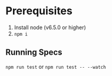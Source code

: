 # Prerequisites

1. Install node (v6.5.0 or higher)
2. `npm i`

## Running Specs

`npm run test` or `npm run test -- --watch`
